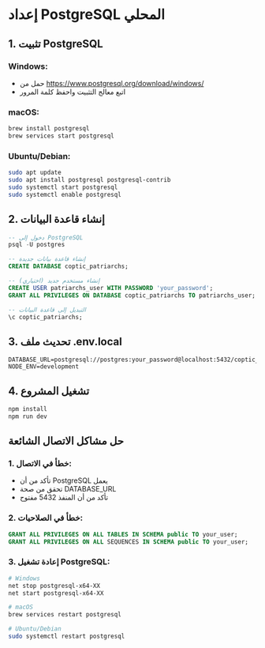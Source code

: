 
# إعداد PostgreSQL المحلي

## 1. تثبيت PostgreSQL

### Windows:
- حمل من https://www.postgresql.org/download/windows/
- اتبع معالج التثبيت واحفظ كلمة المرور

### macOS:
```bash
brew install postgresql
brew services start postgresql
```

### Ubuntu/Debian:
```bash
sudo apt update
sudo apt install postgresql postgresql-contrib
sudo systemctl start postgresql
sudo systemctl enable postgresql
```

## 2. إنشاء قاعدة البيانات

```sql
-- دخول إلى PostgreSQL
psql -U postgres

-- إنشاء قاعدة بيانات جديدة
CREATE DATABASE coptic_patriarchs;

-- إنشاء مستخدم جديد (اختياري)
CREATE USER patriarchs_user WITH PASSWORD 'your_password';
GRANT ALL PRIVILEGES ON DATABASE coptic_patriarchs TO patriarchs_user;

-- التبديل إلى قاعدة البيانات
\c coptic_patriarchs;
```

## 3. تحديث ملف .env.local

```env
DATABASE_URL=postgresql://postgres:your_password@localhost:5432/coptic_patriarchs
NODE_ENV=development
```

## 4. تشغيل المشروع

```bash
npm install
npm run dev
```

## حل مشاكل الاتصال الشائعة

### 1. خطأ في الاتصال:
- تأكد من أن PostgreSQL يعمل
- تحقق من صحة DATABASE_URL
- تأكد من أن المنفذ 5432 مفتوح

### 2. خطأ في الصلاحيات:
```sql
GRANT ALL PRIVILEGES ON ALL TABLES IN SCHEMA public TO your_user;
GRANT ALL PRIVILEGES ON ALL SEQUENCES IN SCHEMA public TO your_user;
```

### 3. إعادة تشغيل PostgreSQL:
```bash
# Windows
net stop postgresql-x64-XX
net start postgresql-x64-XX

# macOS
brew services restart postgresql

# Ubuntu/Debian
sudo systemctl restart postgresql
```
